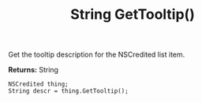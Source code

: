﻿---
uid: crmscript_ref_NSCredited_GetTooltip
title: String GetTooltip()
intellisense: NSCredited.GetTooltip
keywords: NSCredited, GetTooltip
so.topic: reference
---

Get the tooltip description for the NSCredited list item.

**Returns:** String

```crmscript
NSCredited thing;
String descr = thing.GetTooltip();
```


